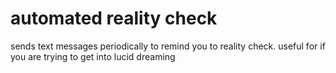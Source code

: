 # automated reality check
sends text messages periodically to remind you to reality check. useful for if you are trying to get into lucid dreaming
